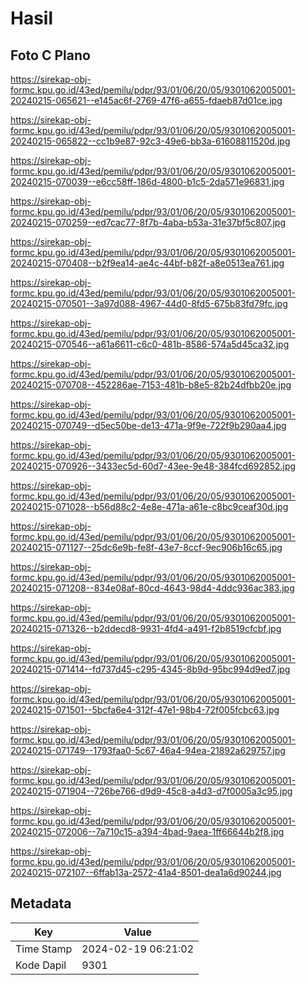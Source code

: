 # Hasil

## Foto C Plano

https://sirekap-obj-formc.kpu.go.id/43ed/pemilu/pdpr/93/01/06/20/05/9301062005001-20240215-065621--e145ac6f-2769-47f6-a655-fdaeb87d01ce.jpg

https://sirekap-obj-formc.kpu.go.id/43ed/pemilu/pdpr/93/01/06/20/05/9301062005001-20240215-065822--cc1b9e87-92c3-49e6-bb3a-61608811520d.jpg

https://sirekap-obj-formc.kpu.go.id/43ed/pemilu/pdpr/93/01/06/20/05/9301062005001-20240215-070039--e6cc58ff-186d-4800-b1c5-2da571e96831.jpg

https://sirekap-obj-formc.kpu.go.id/43ed/pemilu/pdpr/93/01/06/20/05/9301062005001-20240215-070259--ed7cac77-8f7b-4aba-b53a-31e37bf5c807.jpg

https://sirekap-obj-formc.kpu.go.id/43ed/pemilu/pdpr/93/01/06/20/05/9301062005001-20240215-070408--b2f9ea14-ae4c-44bf-b82f-a8e0513ea761.jpg

https://sirekap-obj-formc.kpu.go.id/43ed/pemilu/pdpr/93/01/06/20/05/9301062005001-20240215-070501--3a97d088-4967-44d0-8fd5-675b83fd79fc.jpg

https://sirekap-obj-formc.kpu.go.id/43ed/pemilu/pdpr/93/01/06/20/05/9301062005001-20240215-070546--a61a6611-c6c0-481b-8586-574a5d45ca32.jpg

https://sirekap-obj-formc.kpu.go.id/43ed/pemilu/pdpr/93/01/06/20/05/9301062005001-20240215-070708--452286ae-7153-481b-b8e5-82b24dfbb20e.jpg

https://sirekap-obj-formc.kpu.go.id/43ed/pemilu/pdpr/93/01/06/20/05/9301062005001-20240215-070749--d5ec50be-de13-471a-9f9e-722f9b290aa4.jpg

https://sirekap-obj-formc.kpu.go.id/43ed/pemilu/pdpr/93/01/06/20/05/9301062005001-20240215-070926--3433ec5d-60d7-43ee-9e48-384fcd692852.jpg

https://sirekap-obj-formc.kpu.go.id/43ed/pemilu/pdpr/93/01/06/20/05/9301062005001-20240215-071028--b56d88c2-4e8e-471a-a61e-c8bc9ceaf30d.jpg

https://sirekap-obj-formc.kpu.go.id/43ed/pemilu/pdpr/93/01/06/20/05/9301062005001-20240215-071127--25dc6e9b-fe8f-43e7-8ccf-9ec906b16c65.jpg

https://sirekap-obj-formc.kpu.go.id/43ed/pemilu/pdpr/93/01/06/20/05/9301062005001-20240215-071208--834e08af-80cd-4643-98d4-4ddc936ac383.jpg

https://sirekap-obj-formc.kpu.go.id/43ed/pemilu/pdpr/93/01/06/20/05/9301062005001-20240215-071326--b2ddecd8-9931-4fd4-a491-f2b8519cfcbf.jpg

https://sirekap-obj-formc.kpu.go.id/43ed/pemilu/pdpr/93/01/06/20/05/9301062005001-20240215-071414--fd737d45-c295-4345-8b9d-95bc994d9ed7.jpg

https://sirekap-obj-formc.kpu.go.id/43ed/pemilu/pdpr/93/01/06/20/05/9301062005001-20240215-071501--5bcfa6e4-312f-47e1-98b4-72f005fcbc63.jpg

https://sirekap-obj-formc.kpu.go.id/43ed/pemilu/pdpr/93/01/06/20/05/9301062005001-20240215-071749--1793faa0-5c67-46a4-94ea-21892a629757.jpg

https://sirekap-obj-formc.kpu.go.id/43ed/pemilu/pdpr/93/01/06/20/05/9301062005001-20240215-071904--726be766-d9d9-45c8-a4d3-d7f0005a3c95.jpg

https://sirekap-obj-formc.kpu.go.id/43ed/pemilu/pdpr/93/01/06/20/05/9301062005001-20240215-072006--7a710c15-a394-4bad-9aea-1ff66644b2f8.jpg

https://sirekap-obj-formc.kpu.go.id/43ed/pemilu/pdpr/93/01/06/20/05/9301062005001-20240215-072107--6ffab13a-2572-41a4-8501-dea1a6d90244.jpg


## Metadata

| Key        | Value               |
| ---------- | ------------------- |
| Time Stamp | 2024-02-19 06:21:02 |
| Kode Dapil | 9301                |



